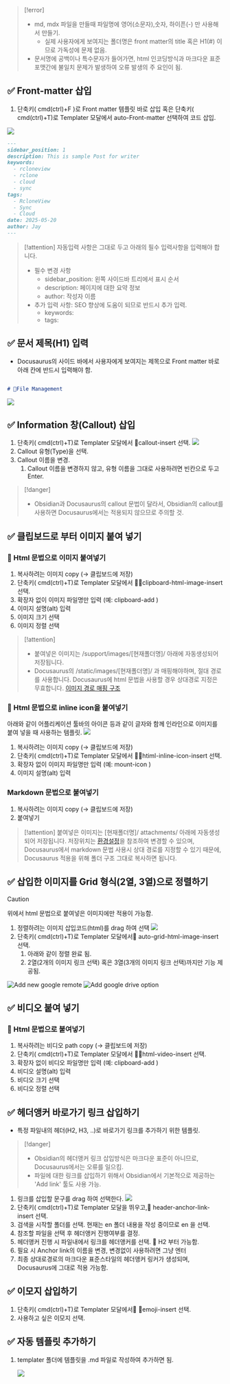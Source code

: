 
> [!error] 
>- md, mdx 파일을 만들때 파일명에 영어(소문자),숫자, 하이픈(-) 만 사용해서 만들기. 
>	- 실제 사용자에게 보여지는 폴더명은 front matter의 title 혹은 H1(#) 이므로 가독성에 문제 없음.
>- 문서명에 공백이나 특수문자가 들어가면, html 인코딩방식과 마크다운 표준포맷간에 불일치 문제가 발생하여 오류 발생의 주 요인이 됨.

## ✅  Front-matter 삽입

1. 단축키( cmd(ctrl)+F )로 Front matter 템플릿 바로 삽입 혹은 단축키( cmd(ctrl)+T)로 Templater 모달에서 auto-Front-matter 선택하여 코드 삽입.

![](Settings/Obsidian/attachments/Pasted%20image%2020250520150042.png)
```md
---
sidebar_position: 1
description: This is sample Post for writer
keywords:
  - rcloneview
  - rclone
  - cloud
  - sync
tags:
  - RcloneView
  - Sync
  - Cloud
date: 2025-05-20
author: Jay
---
```

> [!attention] 자동입력 사항은 그대로 두고 아래의 필수 입력사항을 입력해야 합니다.
>- 필수 변경 사항
> 	-  sidebar_position:   왼쪽 사이드바 트리에서 표시 순서
> 	- description: 페이지에 대한 요약 정보
> 	- author: 작성자 이름
> - 추가 입력 사항: SEO 향상에 도움이 되므로 반드시 추가 입력.
> 	- keywords:
> 	- tags:

## ✅  문서 제목(H1) 입력

- Docusaurus의 사이드 바에서 사용자에게 보여지는 제목으로 Front matter 바로 아래 칸에 반드시 입력해야 함.
```markdown

# File Management

```

![](attachments/Pasted%20image%2020250523010115.png)

## ✅  Information 창(Callout) 삽입

1. 단축키( cmd(ctrl)+T)로 Templater 모달에서 callout-insert 선택.
![](Settings/Obsidian/attachments/Pasted%20image%2020250520151859.png)
2. Callout 유형(Type)을 선택.
3. Callout 이름을 변경. 
	1. Callout 이름을 변경하지 않고, 유형 이름을 그대로 사용하려면 빈칸으로 두고 Enter.

> [!danger] 
> - Obsidian과 Docusaurus의 callout 문법이 달라서, Obsidian의 callout를 사용하면 Docusaurus에서는 적용되지 않으므로 주의할 것.


## ✅  클립보드로 부터 이미지 붙여 넣기

### 📌 Html 문법으로 이미지 붙여넣기

1. 복사하려는 이미지 copy (-> 클립보드에 저장)
2. 단축키( cmd(ctrl)+T)로 Templater 모달에서 clipboard-html-image-insert 선택.
3. 확장자 없이 이미지 파일명만 입력 (예: clipboard-add  )
4. 이미지 설명(alt) 입력
5. 이미지 크기 선택
6. 이미지 정렬 선택

> [!attention] 
> - 붙여넣은 이미지는 /support/images/[현재폴더명]/ 아래에 자동생성되어 저장됩니다. 
> - Docusaurus의 /static/images/[현재폴더명]/  과 매핑해야하며, 절대 경로를 사용합니다. Docusaurus에 html 문법을 사용할 경우 상대경로 지정은 무효합니다.  [이미지 경로 매핑 구조](Docusaurus%20에서%20확인하기.md#^841efb)

### 📌 Html 문법으로 inline icon을 붙여넣기
아래와 같이 어플리케이션 툴바의 아이콘 등과 같이 글자와 함께 인라인으로 이미지를 붙여 넣을 때 사용하는 템플릿.
![](attachments/Pasted%20image%2020250531164726.png)
1. 복사하려는 이미지 copy (-> 클립보드에 저장)
2. 단축키( cmd(ctrl)+T)로 Templater 모달에서 htiml-inline-icon-insert 선택.
3. 확장자 없이 이미지 파일명만 입력 (예: mount-icon )
4. 이미지 설명(alt) 입력

### Markdown 문법으로 붙여넣기

1. 복사하려는 이미지 copy (-> 클립보드에 저장)
2. 붙여넣기

> [!attention] 
> 붙여넣은 이미지는 [현재폴더명]/ attachments/ 아래에 자동생성되어 저장됩니다. 
> 저장위치는 [환경설정](Obsidian%20환경%20설정하기.md#^af5b5b)을 참조하여 변경할 수 있으며, Docusaurus에서 markdown 문법 사용시 상대 경로를 지정할 수 있기 때문에, Docusaurus 적용을 위해 폴더 구조 그대로 복사하면 됩니다.
## ✅  삽입한 이미지를 Grid 형식(2열, 3열)으로  정렬하기

> [!caution] 
> 위에서 html 문법으로 붙여넣은 이미지에만 적용이 가능함.
> 


1. 정렬하려는 이미지 삽입코드(html)를 drag 하여 선택
 ![](Settings/Obsidian/attachments/Pasted%20image%2020250520153901.png)
 2. 단축키( cmd(ctrl)+T)로 Templater 모달에서 auto-grid-html-image-insert 선택.
	 1. 아래와 같이 정렬 완료 됨.
	 2. 2열(2개의 이미지 링크 선택) 혹은 3열(3개의 이미지 링크 선택)까지만 기능 제공됨.

<div class="img-grid-2">
<img src="/support/images/howto/new-remote-step1.png" alt="Add new google remote" class="img-medium img-center" />
<img src="/support/images/howto/add-remote-step2.png" alt="Add google drive option" class="img-medium img-center" />
</div>

## ✅  비디오 붙여 넣기

### 📌 Html 문법으로 붙여넣기

1. 복사하려는 비디오 path copy (-> 클립보드에 저장)
2. 단축키( cmd(ctrl)+T)로 Templater 모달에서 html-video-insert 선택.
3. 확장자 없이 비디오 파일명만 입력 (예: clipboard-add  )
4. 비디오 설명(alt) 입력
5. 비디오 크기 선택
6. 비디오 정렬 선택


## ✅  헤더앵커 바로가기 링크 삽입하기

- 특정 파일내의 헤더(H2, H3, ..)로 바로가기 링크를 추가하기 위한 템플릿.

> [!danger] 
> - Obsidian의 헤더앵커 링크 삽입방식은 마크다운 표준이 아니므로, Docusaurus에서는 오류를 일으킴.
> - 파일에 대한 링크를 삽입하기 위해서 Obsidian에서 기본적으로 제공하는 'Add link' 툴도 사용 가능.

 1. 링크를 삽입할 문구를 drag 하여 선택한다.
    ![](attachments/Pasted%20image%2020250522230830.png)
 2. 단축키( cmd(ctrl)+T)로 Templater 모달을 뛰우고, header-anchor-link-insert 선택.
 3. 검색을 시작할 폴더를 선택. 현재는 en 폴더 내용을 작성 중이므로 en 을 선택.
 4. 참조할 파일을 선택 후 헤더앵커 진행여부를 결정.
 5. 헤더앵커 진행 시 파일내에서 링크를 헤더앵커를 선택. 📌 H2 부터 가능함.
 6. 필요 시 Anchor link의 이름을 변경, 변경없이 사용하려면 그냥 엔터
 7. 최종 상대로경로의 마크다운 표준스타일의 헤더앵커 링커가 생성되며, Docusaurus에 그대로 적용 가능함.


## ✅  이모지 삽입하기

1.  단축키( cmd(ctrl)+T)로 Templater 모달에서 emoji-insert 선택.
2. 사용하고 싶은 이모지 선택.


## ✅  자동 템플릿 추가하기

1. templater 폴더에 템플릿을 .md 파일로 작성하여 추가하면 됨.
   
    ![](Settings/Obsidian/attachments/Pasted%20image%2020250520154835.png)